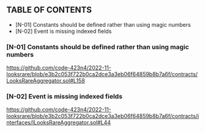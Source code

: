 ## TABLE OF CONTENTS

- [N-01] Constants should be defined rather than using magic numbers
- [N-02] Event is missing indexed fields

### [N-01] Constants should be defined rather than using magic numbers

https://github.com/code-423n4/2022-11-looksrare/blob/e3b2c053f722b0ca2dce3a3eb06f64859b8b7a6f/contracts/LooksRareAggregator.sol#L158

### [N-02] Event is missing indexed fields

https://github.com/code-423n4/2022-11-looksrare/blob/e3b2c053f722b0ca2dce3a3eb06f64859b8b7a6f/contracts/interfaces/ILooksRareAggregator.sol#L44

